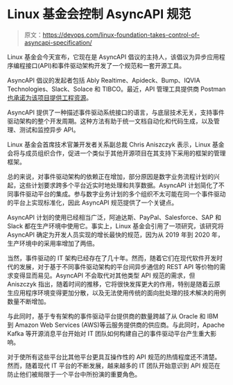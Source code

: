 # Linux 基金会控制 AsyncAPI 规范

> 原文：<https://devops.com/linux-foundation-takes-control-of-asyncapi-specification/>

Linux 基金会今天宣布，它现在是 AsyncAPI 倡议的主持人，该倡议为异步应用程序编程接口(API)和事件驱动架构开发了一个规范和一套开源工具。

AsyncAPI 倡议的发起者包括 Ably Realtime、Apideck、Bump、IQVIA Technologies、Slack、Solace 和 TIBCO。最近，API 管理工具提供商 Postman[也承诺为该项目提供工程资源](https://www.asyncapi.com/blog/asyncapi-partners-with-postman)。

AsyncAPI 提供了一种描述事件驱动系统接口的语言，与底层技术无关，支持事件驱动架构的整个开发周期。这种方法有助于统一文档自动化和代码生成，以及管理、测试和监控异步 API。

Linux 基金会首席技术官兼开发者关系副总裁 Chris Aniszczyk 表示，Linux 基金会将与成员组织合作，促进一个类似于其他开源项目在其支持下采用的框架的管理框架。

总的来说，对事件驱动架构的依赖正在增加，部分原因是数字业务流程计划的兴起，这些计划要求跨多个平台近实时地处理和共享数据。AsyncAPI 计划简化了不同事件驱动平台的集成。参与数字业务计划的多个组织不太可能在同一个事件驱动的平台上实现标准化，因此 AsyncAPI 规范提供了一个关键点。

AsyncAPI 计划的使用已经相当广泛，阿迪达斯、PayPal、Salesforce、SAP 和 Slack 都在生产环境中使用它。事实上，Linux 基金会引用了一项研究，该研究将 AsyncAPI 确定为开发人员实现的增长最快的规范，因为从 2019 年到 2020 年，生产环境中的采用率增加了两倍。

当然，事件驱动的 IT 架构已经存在了几十年。然而，随着它们在现代软件开发时代的发展，对于基于不同事件驱动架构的平台间异步通信的 REST API 等价物的需求变得显而易见。AsyncAPI 不会取代对其他类型 API 规范的需求，但 Aniszczyk 指出，随着时间的推移，它将很快发挥更大的作用，特别是随着云原生应用程序环境变得更加分散，以及无法使用传统的面向批处理的技术解决的用例数量不断增加。

与此同时，基于专有架构的事件驱动平台提供商的数量跨越了从 Oracle 和 IBM 到 Amazon Web Services (AWS)等云服务提供商的供应商。与此同时，Apache Kafka 等开源消息平台开始对 IT 团队如何构建自己的事件驱动平台产生重大影响。

对于使所有这些平台比其他平台更具互操作性的 API 规范的热情程度还不清楚。然而，随着现代 IT 平台的不断发展，越来越多的 IT 团队开始意识到 API 规范在防止他们被局限于一个平台中所扮演的重要角色。